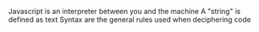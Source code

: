 Javascript is an interpreter between you and the machine
A "string" is defined as text
Syntax are the general rules used when deciphering code